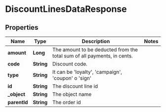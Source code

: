 

# DiscountLinesDataResponse


## Properties

| Name | Type | Description | Notes |
|------------ | ------------- | ------------- | -------------|
|**amount** | **Long** | The amount to be deducted from the total sum of all payments, in cents. |  |
|**code** | **String** | Discount code. |  |
|**type** | **String** | It can be &#39;loyalty&#39;, &#39;campaign&#39;, &#39;coupon&#39; o &#39;sign&#39; |  |
|**id** | **String** | The discount line id |  |
|**_object** | **String** | The object name |  |
|**parentId** | **String** | The order id |  |



